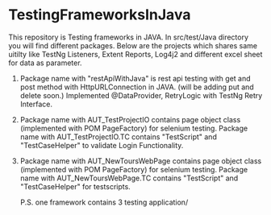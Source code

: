 # TestingFrameworksInJava
This repository is Testing frameworks in JAVA. 
In src/test/Java directory you will find different packages.
Below are the projects which shares same uitilty like TestNg Listeners, Extent Reports, Log4j2 
and different excel sheet for data as parameter.

1. Package name with "restApiWithJava" is rest api testing with get and post method with HttpURLConnection in JAVA. 
   (will be adding put and delete soon.)
   Implemented @DataProvider, RetryLogic with TestNg Retry Interface.
   
2. Package name with AUT_TestProjectIO contains page object class (implemented with POM PageFactory) for selenium testing.
   Package name with AUT_TestProjectIO.TC contains "TestScript" and "TestCaseHelper" to validate Login Functionality.
   
3. Package name with AUT_NewToursWebPage contains page object class (implemented with POM PageFactory) for selenium testing.
   Package name with AUT_NewToursWebPage.TC contains "TestScript" and "TestCaseHelper" for testscripts.
   
   P.S. one framework contains 3 testing application/
